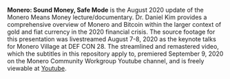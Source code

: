 **Monero: Sound Money, Safe Mode** is the August 2020 update of the Monero Means Money lecture/documentary.  Dr. Daniel Kim provides a comprehensive overview of Monero and Bitcoin within the larger context of gold and fiat currency in the 2020 financial crisis.  The source footage for this presentation was livestreamed August 7-8, 2020 as the keynote talks for Monero Village at DEF CON 28.  The streamlined and remastered video, which the subtitles in this repository apply to, premiered September 9, 2020 on the Monero Community Workgroup Youtube channel, and is freely viewable at [Youtube](https://www.youtube.com/watch?v=aC9Uu5BUxII).  
